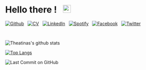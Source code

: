 <h1>
Hello there ! &nbsp; <img src="https://raw.githubusercontent.com/MartinHeinz/MartinHeinz/master/wave.gif" width="25px">
</h1>

<!--[![GitHub followers](https://img.shields.io/github/followers/theatina?label=Follow&style=social)](https://github.com/theatina/?tab=followers) 
&nbsp;&nbsp; [![Twitter](http://i.imgur.com/wWzX9uB.png)](https://twitter.com/doYouEvenExist_)
&nbsp;&nbsp; [![LinkedIn](https://img.shields.io/badge/LinkedIn--_.svg?style=social&logo=linkedin)](https://linkedin.com/in/theatinakylafi)-->

<!-- Please don't remove this: Grab your social icons from https://github.com/carlsednaoui/gitsocial -->

<!-- display the social media buttons in your README -->




[![Github][3_icon3]][3]
&nbsp;
[![CV][8_icon]][6]
&nbsp;
[![LinkedIn][4_icon2]][4]
&nbsp;
[![Spotify][5_icon]][5]
&nbsp;
[![Facebook][6_icon]][2]
&nbsp;
[![Twitter][7_icon]][1]

<br>

<!-- links to social media icons -->
<!-- no need to change these -->

<!-- icons with padding -->
[1_icon]: http://i.imgur.com/tXSoThF.png (twitter icon with padding)
[2_icon]: http://i.imgur.com/P3YfQoD.png (facebook icon with padding)
[3_icon1]: http://i.imgur.com/0o48UoR.png (github icon with padding)
[4_icon1]: https://img.shields.io/badge/LinkedIn-0077B5?style=for-the-badge&logo=linkedin&logoColor=black

<!-- icons without padding -->

[1.2]: http://i.imgur.com/wWzX9uB.png (twitter icon without padding)
[2.2]: http://i.imgur.com/fep1WsG.png (facebook icon without padding)
[3_icon2]: http://i.imgur.com/9I6NRUm.png (github icon without padding)
[3_icon3]: https://img.shields.io/badge/GitHub-100000?style=for-the-badge&logo=github&logoColor=white
[4_icon2]: https://img.shields.io/badge/LinkedIn-0077B5?style=for-the-badge&logo=linkedin&logoColor=black
[5_icon]: https://img.shields.io/badge/Spotify-1ED760?&style=for-the-badge&logo=spotify&logoColor=black
[6_icon]: https://img.shields.io/badge/Facebook-1877F2?style=for-the-badge&logo=facebook&logoColor=black
[7_icon]: https://img.shields.io/badge/Twitter-1DA1F2?style=for-the-badge&logo=twitter&logoColor=black
[8_icon]: https://img.shields.io/badge/Resumé-4285F4?style=for-the-badge&logo=google-drive&logoColor=black

<!-- links to your social media accounts -->
<!-- update these accordingly -->

[1]: http://www.twitter.com/doyouevenexist_
[2]: http://www.facebook.com/theatina
[3]: http://theatina.github.io/
[4]: https://linkedin.com/in/theatinakylafi
[5]: https://open.spotify.com/user/theatrina9?si=NZNM2YzyRU2EhDPKfWBjMA
[6]: https://drive.google.com/file/d/1KRaBEPSmlHBEkrIS1NSgSkiojLTY1MLD/view?usp=sharing

<!-- Please don't remove this: Grab your social icons from https://github.com/carlsednaoui/gitsocial -->


<!-- [<img src="https://raw.githubusercontent.com/Raymo111/Raymo111/master/intro.gif" alt="👋 Hi there!  (I'm Theat(rina Kyl|ina Kyl)| Do you even exist ? !)" title="👋 Hi there! I'm (Raymo(111|nd Li)|https://raymond.li)"/>](https://raymond.li/) -->


![Theatinas's github stats](https://github-readme-stats.vercel.app/api?username=theatina&show_icons=true&theme=react&hide_title=true&line_height=22pt)

[![Top Langs](https://github-readme-stats.vercel.app/api/top-langs/?username=theatina&layout=compact)](https://github.com/theatina/github-readme-stats)


![Last Commit on GitHub](https://img.shields.io/badge/last%20commit-07--12--2020-blue)


<!-- ![Visitor Badge](https://visitor-badge.laobi.icu/badge?page_id=theatina.theatina)-->

<!--
**theatina/theatina** is a ✨ _special_ ✨ repository because its `README.md` (this file) appears on your GitHub profile.

Here are some ideas to get you started:

- 🔭 I’m currently working on ...
- 🌱 I’m currently learning ...
- 👯 I’m looking to collaborate on ...
- 🤔 I’m looking for help with ...
- 💬 Ask me about ...
- 📫 How to reach me: ...
- 😄 Pronouns: ...
- ⚡ Fun fact: ...
-->

